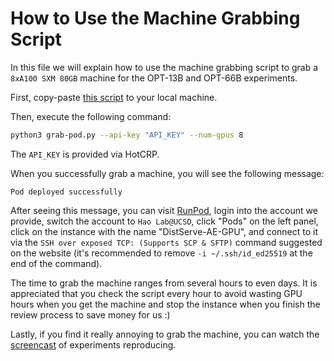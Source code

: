 # How to Use the Machine Grabbing Script

In this file we will explain how to use the machine grabbing script to grab a `8xA100 SXM 80GB` machine for the OPT-13B and OPT-66B experiments.

First, copy-paste [this script](https://github.com/LLMServe/DistServe/blob/camera-ready/distserve/evaluation/grab-pod.py) to your local machine.

Then, execute the following command:

```bash
python3 grab-pod.py --api-key "API_KEY" --num-gpus 8
```
The `API_KEY` is provided via HotCRP.

When you successfully grab a machine, you will see the following message:

```
Pod deployed successfully
```

After seeing this message, you can visit [RunPod](https://www.runpod.io/), login into the account we provide, switch the account to `Hao Lab@UCSD`, click "Pods" on the left panel, click on the instance with the name "DistServe-AE-GPU", and connect to it via the `SSH over exposed TCP: (Supports SCP & SFTP)` command suggested on the website (it's recommended to remove `-i ~/.ssh/id_ed25519` at the end of the command).

The time to grab the machine ranges from several hours to even days. It is appreciated that you check the script every hour to avoid wasting GPU hours when you get the machine and stop the instance when you finish the review process to save money for us :)

Lastly, if you find it really annoying to grab the machine, you can watch the [screencast](https://drive.google.com/drive/folders/1QCEkpV4Wi2WUutFnDR46NrsSTDXr8lL3?usp=sharing) of experiments reproducing.
